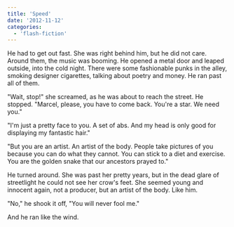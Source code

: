 ```yaml
---
title: 'Speed'
date: '2012-11-12'
categories:
  - 'flash-fiction'
---
```


He had to get out fast. She was right behind him, but he did not care. Around
them, the music was booming. He opened a metal door and leaped outside, into the
cold night. There were some fashionable punks in the alley, smoking designer
cigarettes, talking about poetry and money. He ran past all of them.

"Wait, stop!" she screamed, as he was about to reach the street. He stopped.
"Marcel, please, you have to come back. You're a star. We need you."

"I'm just a pretty face to you. A set of abs. And my head is only good for
displaying my fantastic hair."

"But you are an artist. An artist of the body. People take pictures of you
because you can do what they cannot. You can stick to a diet and exercise. You
are the golden snake that our ancestors prayed to."

He turned around. She was past her pretty years, but in the dead glare of
streetlight he could not see her crow's feet. She seemed young and innocent
again, not a producer, but an artist of the body. Like him.

"No," he shook it off, "You will never fool me."

And he ran like the wind.
